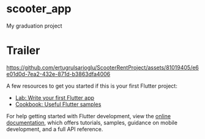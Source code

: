 # scooter_app

My graduation project

# Trailer

https://github.com/ertugrulsarioglu/ScooterRentProject/assets/81019405/e6e01d0d-7ea2-432e-871d-b3863dfa4006



A few resources to get you started if this is your first Flutter project:

- [Lab: Write your first Flutter app](https://docs.flutter.dev/get-started/codelab)
- [Cookbook: Useful Flutter samples](https://docs.flutter.dev/cookbook)

For help getting started with Flutter development, view the
[online documentation](https://docs.flutter.dev/), which offers tutorials,
samples, guidance on mobile development, and a full API reference.
